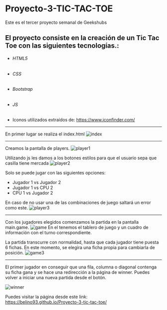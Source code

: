 # Proyecto-3-TIC-TAC-TOE

Este es el tercer proyecto semanal de Geekshubs

## El proyecto consiste en la creación de un Tic Tac Toe con las siguientes tecnologías.:

- ###### HTML5
- ###### CSS
- ###### Bootstrap
- ###### JS
- Iconos utilizados extraídos de: https://www.iconfinder.com/
<hr>

En primer lugar se realiza el index.html
![index](https://user-images.githubusercontent.com/90568424/196043852-a04ca973-cdeb-44f2-bdf8-b5b53079f13b.png)
<hr>

Creamos la pantalla de players.
![player1](https://user-images.githubusercontent.com/90568424/196044446-f9ebaa9d-eccd-4a33-9778-71d1d84a02bf.PNG)


Utilizando js les damos a los botones estilos para que el usuario sepa que casilla tiene mercada
![player2](https://user-images.githubusercontent.com/90568424/196044041-156168f4-2820-4d3c-ae47-7bd7cb2e5b95.png)

Solo se puede jugar con las siguientes opciones:
  - Jugador 1 vs Jugador 2
  - Jugador 1 vs CPU 2
  - CPU 1 vs Jugador 2
  
En caso de no usar una de las combinaciones de juego saltará un error como este.
![player3](https://user-images.githubusercontent.com/90568424/196044297-aeb5895b-b495-4951-a0ae-b056196221cb.png)
<hr>

Con los jugadores elegidos comenzamos la partida en la pantalla main.game.
![game](https://user-images.githubusercontent.com/90568424/196044571-965f749b-27e2-4826-b2bb-ad23b727e0e5.png)
En el tenemos el tablero de juego y un cuadro de información con el turno correspondiente.

La partida transcurre con normalidad, hasta que cada jugador tiene puesta 6 fichas. En este momento, se elegira una ficha propia para cambiarla de posición.
![game3](https://user-images.githubusercontent.com/90568424/196044846-b4dcb1d8-4afe-4e1e-ae72-6a90734a59d1.PNG)
<hr>

El primer jugador en conseguir que una fila, columna o diagonal contenga su ficha gana y se hace una redirección a la página de winner. Puedes volver a iniciar una nueva partida desde el botón.

![winner](https://user-images.githubusercontent.com/90568424/196045016-b1f805a5-7c9b-4d70-a091-3d882cd97477.png)


Puedes visitar la página desde este link:
https://belino93.github.io/Proyecto-3-tic-tac-toe/
